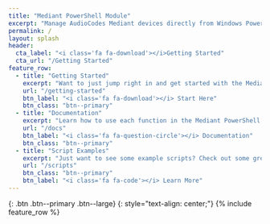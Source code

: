 ```yaml
---
title: "Mediant PowerShell Module"
excerpt: "Manage AudioCodes Mediant devices directly from Windows PowerShell"
permalink: /
layout: splash
header:
  cta_label: "<i class='fa fa-download'></i>Getting Started"
  cta_url: "/Getting Started"
feature_row:
  - title: "Getting Started"
    excerpt: "Want to just jump right in and get started with the Mediant PowerShell Module ?"
    url: "/getting-started"
    btn_label: "<i class='fa fa-download'></i> Start Here"
    btn_class: "btn--primary"
  - title: "Documentation"
    excerpt: "Learn how to use each function in the Mediant PowerShell Module ?"
    url: "/docs"
    btn_label: "<i class='fa fa-question-circle'></i> Documentation"
    btn_class: "btn--primary"
  - title: "Script Examples"
    excerpt: "Just want to see some example scripts? Check out some great examples right here."
    url: "/scripts"
    btn_class: "btn--primary"
    btn_label: "<i class='fa fa-code'></i> Learn More"
---
```

{: .btn .btn--primary .btn--large}
{: style="text-align: center;"}
{% include feature_row %}
